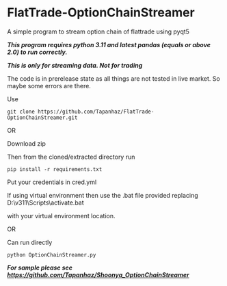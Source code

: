 # FlatTrade-OptionChainStreamer
A simple program to stream option chain of flattrade using pyqt5

***This program requires python 3.11 and latest pandas (equals or above 2.0)  to run correctly.***

***This is only for streaming data. Not for trading***

The code is in prerelease state as all things are not tested in live market. So maybe some errors are there.

Use


```
git clone https://github.com/Tapanhaz/FlatTrade-OptionChainStreamer.git
```


OR

Download zip 

Then from the cloned/extracted directory run

```
pip install -r requirements.txt
```

Put your credentials in cred.yml

If using virtual environment then use the .bat file provided replacing D:\v311\Scripts\activate.bat

with your virtual environment location.

OR

Can run directly

```
python OptionChainStreamer.py
```
***For sample please see https://github.com/Tapanhaz/Shoonya_OptionChainStreamer***

